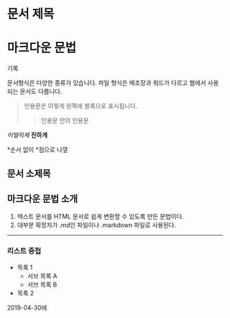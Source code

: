 # 문서 제목
# 마크다운 문법
기록

문서형식은 다양한 종류가 있습니다.
파일 형식은 메조장과 워드가 다르고 웹에서 사용되는 문서도 다릅니다.

> 인용문은 이렇게 왼쪽에 블록으로 표시됩니다.
>> 인용문 안의 인용문

*이텔릭체*
**진하게**

*순서 없이
*점으로 나열
## 문서 소제목
## 마크다운 문법 소개

1. 텍스트 문서를 HTML 문서로 쉽게 변환할 수 있도록 만든 문법이다.
2. 대부분 확장자가 .md인 파일이나 .markdown 파일로 사용된다.
---
### 리스트 중첩

- 목록 1
  - 서브 목록 A
  - 서브 목록 B
- 목록 2

2019-04-30에 
